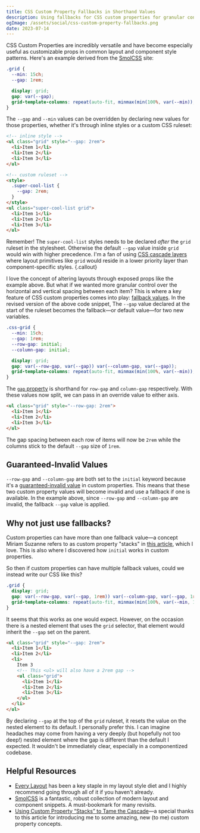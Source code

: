 ```yaml
---
title: CSS Custom Property Fallbacks in Shorthand Values
description: Using fallbacks for CSS custom properties for granular control of shorthand values.
ogImage: /assets/social/css-custom-property-fallbacks.png
date: 2023-07-14
---
```


CSS Custom Properties are incredibly versatile and have become especially useful as customizable props in common layout and component style patterns. Here's an example derived from the [SmolCSS](https://smolcss.dev/#smol-css-grid) site:

```css
.grid {
  --min: 15ch;
  --gap: 1rem;

  display: grid;
  gap: var(--gap);
  grid-template-columns: repeat(auto-fit, minmax(min(100%, var(--min)), 1fr));
}
```

The `--gap` and `--min` values can be overridden by declaring new values for those properties, whether it's through inline styles or a custom CSS ruleset:

```html
<!-- inline style -->
<ul class="grid" style="--gap: 2rem">
  <li>Item 1</li>
  <li>Item 2</li>
  <li>Item 3</li>
</ul>

<!-- custom ruleset -->
<style>
  .super-cool-list {
    --gap: 2rem;
  }
</style>
<ul class="super-cool-list grid">
  <li>Item 1</li>
  <li>Item 2</li>
  <li>Item 3</li>
</ul>
```

Remember! The `super-cool-list` styles needs to be declared _after_ the `grid` ruleset in the stylesheet. Otherwise the default `--gap` value inside `grid` would win with higher precedence. I'm a fan of using [CSS cascade layers](https://css-tricks.com/css-cascade-layers/) where layout primitives like `grid` would reside in a lower priority layer than component-specific styles.
{.callout}

I love the concept of altering layouts through exposed props like the example above. But what if we wanted more granular control over the horizontal and vertical spacing between each item? This is where a key feature of CSS custom properties comes into play: [fallback values](https://developer.mozilla.org/en-US/docs/Web/CSS/Using_CSS_custom_properties#custom_property_fallback_values). In the revised version of the above code snippet, The `--gap` value declared at the start of the ruleset becomes the fallback—or default value—for two new variables.

```css
.css-grid {
  --min: 15ch;
  --gap: 1rem;
  --row-gap: initial;
  --column-gap: initial;

  display: grid;
  gap: var(--row-gap, var(--gap)) var(--column-gap, var(--gap));
  grid-template-columns: repeat(auto-fit, minmax(min(100%, var(--min)), 1fr));
}
```

The [`gap` property](https://developer.mozilla.org/en-US/docs/Web/CSS/gap) is shorthand for `row-gap` and `column-gap` respectively. With these values now split, we can pass in an override value to either axis.

```html
<ul class="grid" style="--row-gap: 2rem">
  <li>Item 1</li>
  <li>Item 2</li>
  <li>Item 3</li>
</ul>
```

The gap spacing between each row of items will now be `2rem` while the columns stick to the default `--gap` size of `1rem`.

## Guaranteed-Invalid Values

`--row-gap` and `--column-gap` are both set to the `initial` keyword because it's a [guaranteed-invalid value](https://drafts.csswg.org/css-variables/#guaranteed-invalid-value) in custom properties. This means that these two custom property values will become invalid and use a fallback if one is available. In the example above, since `--row-gap` and `--column-gap` are invalid, the fallback `--gap` value is applied.

## Why not just use fallbacks?

Custom properties can have more than one fallback value—a concept Miriam Suzanne refers to as custom property "stacks" in [this article](https://css-tricks.com/using-custom-property-stacks-to-tame-the-cascade/), which I love. This is also where I discovered how `initial` works in custom properties.

So then if custom properties can have multiple fallback values, could we instead write our CSS like this?

```css
.grid {
  display: grid;
  gap: var(--row-gap, var(--gap, 1rem)) var(--column-gap, var(--gap, 1rem));
  grid-template-columns: repeat(auto-fit, minmax(min(100%, var(--min, 15ch)), 1fr));
}
```

It seems that this works as one would expect. However, on the occasion there is a nested element that uses the `grid` selector, that element would inherit the `--gap` set on the parent.

```html
<ul class="grid" style="--gap: 2rem">
  <li>Item 1</li>
  <li>Item 2</li>
  <li>
    Item 3
    <!-- This <ul> will also have a 2rem gap -->
    <ul class="grid">
      <li>Item 1</li>
      <li>Item 2</li>
      <li>Item 3</li>
    </ul>
  </li>
</ul>
```

By declaring `--gap` at the top of the `grid` ruleset, it resets the value on the nested element to its default. I personally prefer this. I can imagine headaches may come from having a very deeply (but hopefully not too deep!) nested element where the gap is different than the default I expected. It wouldn't be immediately clear, especially in a componentized codebase.

## Helpful Resources

- [Every Layout](https://every-layout.dev/) has been a key staple in my layout style diet and I highly recommend going through all of it if you haven't already.
- [SmolCSS](https://smolcss.dev/) is a fantastic, robust collection of modern layout and component snippets. A must-bookmark for many revisits.
- [Using Custom Property “Stacks” to Tame the Cascade](https://css-tricks.com/using-custom-property-stacks-to-tame-the-cascade/)—a special thanks to this article for introducing me to some amazing, new (to me) custom property concepts.